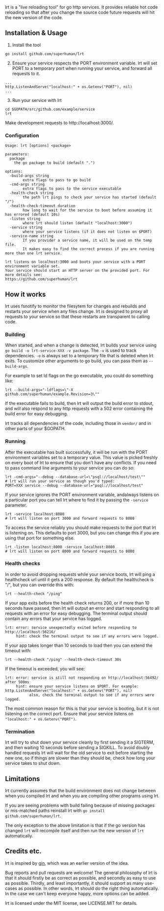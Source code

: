 lrt is a "live reloading tool" for go http services. It provides reliable hot
code reloading so that after you change the source code future requests will
hit the new version of the code.

## Installation & Usage

1. Install the tool
  ```
  go install github.com/superhuman/lrt
  ```

2. Ensure your service respects the PORT environment variable. lrt will set PORT to
a temporary port when running your service, and forward all requests to it.
  ```
  ...
  http.ListenAndServe("localhost:" + os.Getenv("PORT"), nil)
  ...
  ```

3. Run your service with lrt

  ```
  cd $GOPATH/src/github.com/example/service
  lrt
  ```

Make development requests to http://localhost:3000/. 

### Configuration

```
Usage: lrt [options] <package>

parameters:
  package
	the go package to build (default ".")

options:
  -build-args string
    	extra flags to pass to go build
  -cmd-args string
    	extra flags to pass to the service executable
  -health-check string
    	the path lrt pings to check your service has started (default "/")
  -health-check-timeout duration
    	how long to wait for the service to boot before assuming it has errored (default 10s)
  -listen string
    	where lrt should listen (default "localhost:3000")
  -service string
    	where your service listens (if it does not listen on $PORT)
  -service-name string
    	If you provider a service name, it will be used on the temp file.
    	It makes easy to find the correct process if you are running more than one lrt service.

lrt listens on localhost:3000 and boots your service with a PORT environment variable set.
Your service should start an HTTP server on the provided port. For more details see:
https://github.com/superhuman/lrt
```

## How it works

lrt uses fsnotify to monitor the filesytem for changes and rebuilds and
restarts your service when any files change. lrt is designed to proxy all
requests to your service so that these restarts are transparent to calling
code.

### Building

When started, and when a change is detected, lrt builds your service using `go
build -o lrt-service-XXX -v package`. The `-v` is used to track
dependencies.  `-o` is always set to a temporary file that is deleted when lrt
exits. To customize other arguments to go build, you can pass them as
`--build-args`.

For example to set ld flags on the go executable, you could do something like:

```
lrt --build-args="-ldflags=\"-X github.com/superhuman/example.Revision=3\""
```

If the executable fails to build, then lrt will output the build error to
stdout, and will also respond to any http requests with a 502 error containing
the build error for easy debugging.

lrt tracks all dependencies of the code, including those in `vendor/` and in
other parts of your $GOPATH.

### Running

After the executable has built successfully, it will be run with the PORT
environment variables set to a temporary value. This value is picked freshly on
every boot of lrt to ensure that you don't have any conflicts. If you need to
pass command line arguments to your service you can do so:

```
lrt -cmd-args="--debug --database-url=\"psql://localhost/test\""
# lrt will run your service as though you'd typed:
PORT=XXX service --debug --database-url="psql://localhost/test"
```

If your service ignores the PORT environment variable, andalways listens on a
particular port you can tell lrt where to find it by passing the `-service`
parameter.

```
lrt -service localhost:8080
# lrt will listen on port 3000 and forward requests to 8080
```

To access the service reliably you should make requests to the port that lrt is
listening on. This defaults to port 3000, but you can change this if you are using
that port for something else.

```
lrt -listen localhost:8000 -service localhost:8080
# lrt will listen on port 8000 and forward requests to 8080
```

### Health checks

In order to avoid dropping requests while your service boots, lrt will ping a
healthcheck url until it gets a 200 response. By default the healthcheck is
"/", but you can override this with:

```
lrt --health-check "/ping"
```

If your app exits before the health check returns 200, or if more than 10
seconds have passed, then lrt will output an error and start responding to all
requests with an error for easy debugging. The terminal output should contain any
errors that your service has logged.

```
lrt: error: service unexpectedly exited before responding to http://localhost:56216/
     hint: check the terminal output to see if any errors were logged.
```

If your app takes longer than 10 seconds to load then you can extend the timeout with:

```
lrt --health-check "/ping" --health-check-timeout 30s
```

If the timeout is exceeded, you will see:

```
lrt: error: service is still not responding on http://localhost:56492/ after 500ms
     hint: ensure your service listens on $PORT. For example: http.ListenAndServe("localhost:" + os.Getenv("PORT"), nil)
           also, check the terminal output to see if any errors were logged.
```

The most common reason for this is that your service is booting, but it is not
listening on the correct port. Ensure that your service listens on
`"localhost:" + os.Getenv("PORT")`.

### Termination

lrt will try to shut down your service cleanly by first sending it a SIGTERM,
and then waiting 10 seconds before sending a SIGKILL. To avoid doubly handled
requests lrt will wait for the old service to exit before starting the new one,
so if things are slower than they should be, check how long your service takes
to shut down.

## Limitations

lrt currently assumes that the build environment does not change between when you
compiled lrt and when you are compiling other programs using lrt.

If you are seeing problems with build failing because of missing packages or
mis-matched paths reinstall lrt with `go install github.com/superhuman/lrt`.

The only exception to the above limitation is that if the go version has
changed `lrt` will recompile itself and then run the new version of `lrt`
automatically.

## Credits etc.

lrt is inspired by [gin](https://github.com/codegangsta/gin), which was an
earlier version of the idea.

Bug reports and pull requests are welcome! The general philosophy of lrt is
that it should firstly be as correct as possible, and secondly as easy to use
as possible. Thirdly, and least importantly, it should support as many
use-cases as possible. In other words, lrt should do the right thing
automatically. In the case we can't keep everyone happy, more options can be
added.

lrt is licensed under the MIT license, see LICENSE.MIT for details.
